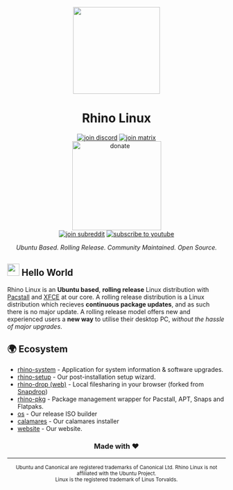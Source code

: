 <p align="center">
  <a href="https://rhinolinux.org/"><img height="200" src="https://raw.githubusercontent.com/rhino-linux/website/main/public/img/logo.png"></a>
</p>

<h1 align="center">Rhino Linux</h1>

<!-- Social -->
<p align="center">
    <a href="https://discord.gg/uhdCz8vwV9"><img alt="join discord" src="https://img.shields.io/badge/Discord-%237289DA.svg?style=for-the-badge&logo=discord&logoColor=white"/></a>
    <a href="https://matrix.to/#/#rolling-rhino-remix:matrix.org"><img alt="join matrix" src="https://img.shields.io/badge/matrix-000000?style=for-the-badge&logo=Matrix&logoColor=white"/></a>
    <br/>
    <a href="https://ko-fi.com/rhinolinux"><img alt="donate" width="205" src="https://user-images.githubusercontent.com/58742515/225977527-99938108-f434-4bdc-8cd0-7648f5c06148.png"/></a>
    <br/>
    <a href="https://www.reddit.com/r/rhinolinux/"><img alt="join subreddit" src="https://img.shields.io/badge/Reddit-FF4500?style=for-the-badge&logo=reddit&logoColor=white"/></a>
    <a href="https://www.youtube.com/channel/UCLUw8_PTMXLMJ-Hz6_7LNVQ"><img alt="subscribe to youtube" src="https://img.shields.io/badge/YouTube-FF0000?style=for-the-badge&logo=youtube&logoColor=white"/></a>
</p>

<p align="center"><i>Ubuntu Based. Rolling Release. Community Maintained. Open Source.</i></p>

## <img src="https://media.giphy.com/media/hvRJCLFzcasrR4ia7z/giphy.gif" width="28"> Hello World

Rhino Linux is an **Ubuntu based**, **rolling release** Linux distribution with [Pacstall](https://pacstall.dev/) and [XFCE](https://www.xfce.org/) at our core. A rolling release distribution is a Linux distribution which recieves **continuous package updates**, and as such there is no major update. A rolling release model offers new and experienced users a **new way** to utilise their desktop PC, *without the hassle of major upgrades*.

## 🌍 Ecosystem


* [rhino-system](https://github.com/rhino-linux/rhino-system) - Application for system information & software upgrades.
* [rhino-setup](https://github.com/rhino-linux/rhino-setup) - Our post-installation setup wizard.
* [rhino-drop (web)](https://github.com/rhino-linux/drop) - Local filesharing in your browser (forked from [Snapdrop](https://github.com/RobinLinus/snapdrop))
* [rhino-pkg](https://github.com/rhino-linux/rhino-pkg) - Package management wrapper for Pacstall, APT, Snaps and Flatpaks.
* [os](https://github.com/rhino-linux/os) - Our release ISO builder
* [calamares](https://github.com/rhino-linux/calamares) - Our calamares installer
* [website](https://github.com/rhino-linux/website) - Our website.

<h3 align="center">Made with ❤️</h3>

---

<p align="center">
  <sub>Ubuntu and Canonical are registered trademarks of Canonical Ltd. Rhino Linux is not affiliated with the Ubuntu Project.</sub>
  <br/>
  <sub>Linux is the registered trademark of Linus Torvalds.</sub>
</p>
